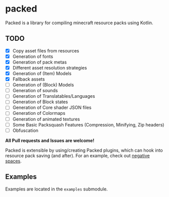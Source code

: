 # packed
Packed is a library for compiling minecraft resource packs using Kotlin.

## TODO

- [x] Copy asset files from resources
- [x] Generation of fonts
- [x] Generation of pack metas
- [x] Different asset resolution strategies
- [x] Generation of (Item) Models
- [x] Fallback assets
- [ ] Generation of (Block) Models
- [ ] Generation of sounds
- [ ] Generation of Translatables/Languages
- [ ] Generation of Block states
- [ ] Generation of Core shader JSON files
- [ ] Generation of Colormaps
- [ ] Generation of animated textures
- [ ] Some Basic Packsquash Features (Compression, Minifying, Zip headers)
- [ ] Obfuscation

**All Pull requests and Issues are welcome!**

Packed is extensible by using/creating Packed plugins, which can hook into resource pack saving (and after).
For an example, check out [negative spaces](https://github.com/radstevee/packed/blob/master/packed-negative-spaces/).

## Examples

Examples are located in the `examples` submodule.
